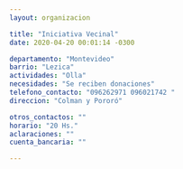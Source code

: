 ```yaml
---
layout: organizacion

title: "Iniciativa Vecinal"
date: 2020-04-20 00:01:14 -0300

departamento: "Montevideo"
barrio: "Lezica"
actividades: "Olla"
necesidades: "Se reciben donaciones"
telefono_contacto: "096262971 096021742 "
direccion: "Colman y Pororó"

otros_contactos: ""
horario: "20 Hs."
aclaraciones: ""
cuenta_bancaria: ""

---
```

